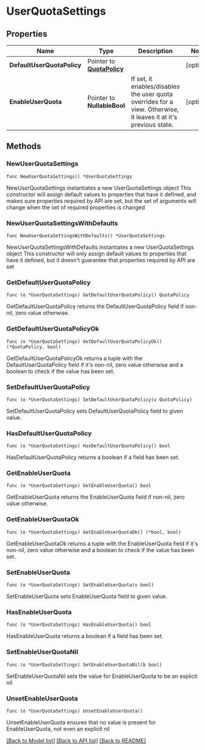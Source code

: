 # UserQuotaSettings

## Properties

Name | Type | Description | Notes
------------ | ------------- | ------------- | -------------
**DefaultUserQuotaPolicy** | Pointer to [**QuotaPolicy**](QuotaPolicy.md) |  | [optional] 
**EnableUserQuota** | Pointer to **NullableBool** | If set, it enables/disables the user quota overrides for a view. Otherwise, it leaves it at it&#39;s previous state. | [optional] 

## Methods

### NewUserQuotaSettings

`func NewUserQuotaSettings() *UserQuotaSettings`

NewUserQuotaSettings instantiates a new UserQuotaSettings object
This constructor will assign default values to properties that have it defined,
and makes sure properties required by API are set, but the set of arguments
will change when the set of required properties is changed

### NewUserQuotaSettingsWithDefaults

`func NewUserQuotaSettingsWithDefaults() *UserQuotaSettings`

NewUserQuotaSettingsWithDefaults instantiates a new UserQuotaSettings object
This constructor will only assign default values to properties that have it defined,
but it doesn't guarantee that properties required by API are set

### GetDefaultUserQuotaPolicy

`func (o *UserQuotaSettings) GetDefaultUserQuotaPolicy() QuotaPolicy`

GetDefaultUserQuotaPolicy returns the DefaultUserQuotaPolicy field if non-nil, zero value otherwise.

### GetDefaultUserQuotaPolicyOk

`func (o *UserQuotaSettings) GetDefaultUserQuotaPolicyOk() (*QuotaPolicy, bool)`

GetDefaultUserQuotaPolicyOk returns a tuple with the DefaultUserQuotaPolicy field if it's non-nil, zero value otherwise
and a boolean to check if the value has been set.

### SetDefaultUserQuotaPolicy

`func (o *UserQuotaSettings) SetDefaultUserQuotaPolicy(v QuotaPolicy)`

SetDefaultUserQuotaPolicy sets DefaultUserQuotaPolicy field to given value.

### HasDefaultUserQuotaPolicy

`func (o *UserQuotaSettings) HasDefaultUserQuotaPolicy() bool`

HasDefaultUserQuotaPolicy returns a boolean if a field has been set.

### GetEnableUserQuota

`func (o *UserQuotaSettings) GetEnableUserQuota() bool`

GetEnableUserQuota returns the EnableUserQuota field if non-nil, zero value otherwise.

### GetEnableUserQuotaOk

`func (o *UserQuotaSettings) GetEnableUserQuotaOk() (*bool, bool)`

GetEnableUserQuotaOk returns a tuple with the EnableUserQuota field if it's non-nil, zero value otherwise
and a boolean to check if the value has been set.

### SetEnableUserQuota

`func (o *UserQuotaSettings) SetEnableUserQuota(v bool)`

SetEnableUserQuota sets EnableUserQuota field to given value.

### HasEnableUserQuota

`func (o *UserQuotaSettings) HasEnableUserQuota() bool`

HasEnableUserQuota returns a boolean if a field has been set.

### SetEnableUserQuotaNil

`func (o *UserQuotaSettings) SetEnableUserQuotaNil(b bool)`

 SetEnableUserQuotaNil sets the value for EnableUserQuota to be an explicit nil

### UnsetEnableUserQuota
`func (o *UserQuotaSettings) UnsetEnableUserQuota()`

UnsetEnableUserQuota ensures that no value is present for EnableUserQuota, not even an explicit nil

[[Back to Model list]](../README.md#documentation-for-models) [[Back to API list]](../README.md#documentation-for-api-endpoints) [[Back to README]](../README.md)


